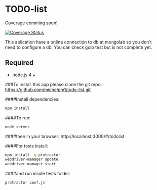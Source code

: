# TODO-list
 Coverage comming soon!

 [![Coverage Status](https://coveralls.io/repos/github/michelpm1/todo-list/badge.svg?branch=master)](https://coveralls.io/github/michelpm1/todo-list?branch=master)


 This aplication have a online connection to db at mongolab so you don't need to configure a db.
 You can check gulp test but is not complete yet.

## Required
 * node.js 4 +
 
###To install this app please clone the git repo: https://github.com/michelpm1/todo-list.git


####Install dependencies:
```bash
npm install
```
####To run:
```bash
node server
```
####then in your browser: http://localhost:3000/#/todolist



####For tests install:
```bash
npm install -g protractor
webdriver-manager update
webdriver-manager start
```
####and run inside tests folder:
```bash
protractor conf.js
```




